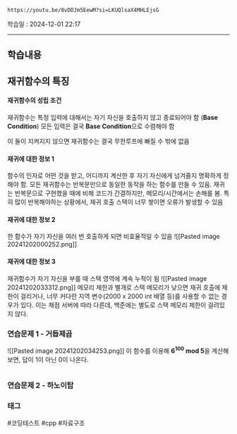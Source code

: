 ```vid
https://youtu.be/8vDDJm5EewM?si=LKUQlsaX4MHLEjsG
```

학습일 : 2024-12-01 22:17

---
## 학습내용
## 재귀함수의 특징

#### 재귀함수의 성립 조건
재귀함수는 특정 입력에 대해서는 자기 자신을 호출하지 않고 종료되어야 함 (**Base Condition**)
모든 입력은 결국 **Base Condition**으로 수렴해야 함

이 둘이 지켜지지 않으면 재귀함수는 결국 무한루프에 빠질 수 밖에 없음

#### 재귀에 대한 정보 1
함수의 인자로 어떤 것을 받고, 어디까지 계산한 후 자기 자신에게 넘겨줄지 명확하게 정해야 함.
모든 재귀함수는 반복문만으로 동일한 동작을 하는 함수를 만들 수 있음.
재귀는 반복문으로 구현했을 때에 비해 코드가 간결하지만, 메모리/시간에서는 손해를 봄. 특히 많이 반복해야하는 상황에서, 재귀 호출 스택이 너무 쌓이면 오류가 발생할 수 있음

#### 재귀에 대한 정보 2
한 함수가 자기 자신을 여러 번 호출하게 되면 비효율적일 수 있음
![[Pasted image 20241202000252.png]]

#### 재귀에 대한 정보 3
재귀함수가 자기 자신을 부를 때 스택 영역에 계속 누적이 됨
![[Pasted image 20241202033312.png]]
메모리 제한과 별개로 스택 메모리가 낮으면 재귀 호출에 제한이 걸리거나, 너무 커다란 지역 변수(2000 x 2000 int 배열 등)를 사용할 수 없는 경우가 있다. 이는 채점 서버에 따라 다른데, 백준에는 별도로 스택 메모리 제한이 걸려있지 않다.

### 연습문제 1 - 거듭제곱
![[Pasted image 20241202034253.png]]
이 함수를 이용해 **6<sup>100</sup> mod 5**을 계산해보면, 답이 1이 아닌 0이 나온다.

```c++

```

### 연습문제 2 - 하노이탑









### 태그
#코딩테스트 #cpp #자료구조



